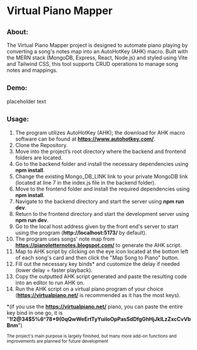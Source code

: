 # Virtual Piano Mapper
## 	<sub> About: </sub> 
The Virtual Piano Mapper project is designed to automate piano playing by converting a song's notes map into an AutoHotKey (AHK) macro. Built with the MERN stack (MongoDB, Express, React, Node.js) and styled using Vite and Tailwind CSS, this tool supports CRUD operations to manage song notes and mappings.

## 	<sub> Demo: </sub>
placeholder text


## 	<sub> Usage: </sub>
1. The program utilizes AutoHotKey (AHK); the download for AHK macro software can be found at __https://www.autohotkey.com/__.
2. Clone the Repository.
3. Move into the project’s root directory where the backend and frontend folders are located.
4. Go to the backend folder and install the necessary dependencies using __npm install__.
5. Change the existing Mongo_DB_LINK link to your private MongoDB link (located at line 7 in the index.js file in the backend folder).
6. Move to the frontend folder and install the required dependencies using __npm install__.
7. Navigate to the backend directory and start the server using __npm run dev__.
8. Return to the frontend directory and start the development server using __npm run dev__.
9. Go to the local host address given by the front end's server to start using the program (__http://localhost:5173/__ by default).
10. The program uses songs' note map from __https://pianoletternotes.blogspot.com/__ to generate the AHK script.
11. Map to AHK script by clicking on the eye icon located at the bottom left of each song's card and then click the "Map Song to Piano" button.
12. Fill out the necessary key binds* and customize the delay if needed (lower delay = faster playback).
13. Copy the outputted AHK script generated and paste the resulting code into an editor to run AHK on.
14. Run the AHK script on a virtual piano program of your choice (__https://virtualpiano.net/__ is recommended as it has the most keys).

*(if you use the __https://virtualpiano.net/__ piano, you can paste the entire key bind in one go, it is "__1!2@34$5%6^78\*9(0qQwWeErtTyYuiIoOpPasSdDfgGhHjJklLzZxcCvVbBnm__")

<sub> The project's main purpose is largely finished, but many more add-on functions and improvements are planned for future development </sub>
